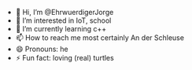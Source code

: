 - 👋 Hi, I’m @EhrwuerdigerJorge
- 👀 I’m interested in IoT, school
- 🌱 I’m currently learning c++
- 📫 How to reach me most certainly An der Schleuse
- 😄 Pronouns: he
- ⚡ Fun fact: loving  (real) turtles

<!---
EhrwuerdigerJorge/EhrwuerdigerJorge is a ✨ special ✨ repository because its `README.md` (this file) appears on your GitHub profile.
You can click the Preview link to take a look at your changes.
--->
